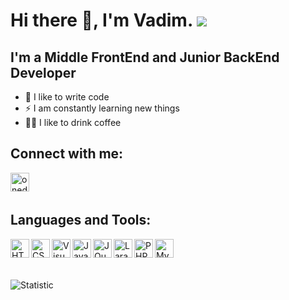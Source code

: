 # Hi there 👋, I'm Vadim. ![](https://komarev.com/ghpvc/?username=onedarev)

## I'm a Middle FrontEnd and Junior BackEnd Developer
- 💪 I like to write code
- ⚡ I am constantly learning new things
- 🤹🏽 I like to drink coffee


## Connect with me:

[<img align="left" alt="onedarev | VK" width="30px" src="https://www.dropbox.com/team/team_logo/dbtid%3AAACHQZx4adzBZiBCpy7P4xtzn3UNxr-wcoE?v=1634126598663" />][vk]

<br />
<br />

## Languages and Tools:

<img align="left" alt="HTML5" height="30px" src="https://cdn-icons-png.flaticon.com/512/732/732212.png" />
<img align="left" alt="CSS3" height="30px" src="https://upload.wikimedia.org/wikipedia/commons/thumb/6/62/CSS3_logo.svg/240px-CSS3_logo.svg.png" />
<img align="left" alt="Visual Studio Code" height="30px" src="https://upload.wikimedia.org/wikipedia/commons/thumb/9/9a/Visual_Studio_Code_1.35_icon.svg/800px-Visual_Studio_Code_1.35_icon.svg.png" />
<img align="left" alt="JavaScript" height="30px" src="https://www.azoft.ru/wp-content/uploads/2019/03/javascript-logo.png" />
<img align="left" alt="JQuery" height="30px" src="https://cdn.worldvectorlogo.com/logos/jquery-4.svg" />
<img align="left" alt="Laravel" height="30px" src="https://upload.wikimedia.org/wikipedia/commons/thumb/9/9a/Laravel.svg/1200px-Laravel.svg.png" />
<img align="left" alt="PHP" height="30px" src="https://upload.wikimedia.org/wikipedia/commons/thumb/2/27/PHP-logo.svg/2560px-PHP-logo.svg.png" />
<img align="left" alt="MySQL" height="30px" src="https://pngimg.com/uploads/mysql/mysql_PNG23.png" />

<br />
<br />
<br />

![Statistic](https://github-readme-stats.vercel.app/api?username=onedarev&count_private=true&hide=contribs&show_icons=true&theme=radical)

[vk]: https://vk.com/onedarev
